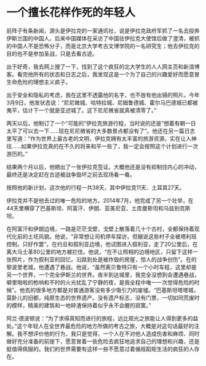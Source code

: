 # 一个擅长花样作死的年轻人

前阵子有条新闻，源头是伊拉克的一家通讯社，说是伊拉克政府军抓了一名去投奔伊斯兰国的中国人。后来中国媒体在采访了中国驻伊拉克大使馆后做了澄清，被抓的中国人不是恐怖分子，而是北京大学考古文博学院的一名研究生；他去伊拉克的目的也不是参加圣战，只是去看古迹。 

出于好奇，我去网上搜了一下，找到了这个疯狂的北大学生的人人网主页和新浪博客。看完他所有的状态和日志之后，我发现这是一个为了自己的兴趣爱好而愿意冒生命危险的理想主义疯子。 

出于安全和隐私的考虑，我在这里不透露他的名字，也不放有他出镜的照片。今年3月9日，他发状态说：“尼尼微城、哈特拉城、尼姆鲁德城、霍尔马巴德城已都被夷平，估计下一个就是亚述城了。这下尼尼微省就真被清零了。” 

两天以后，他制订了一个“可能的”伊拉克旅游行程，当时说的还是“想着有朝一日太平了可以去一下……现在尼尼微省的大多数景点都没有了”。他还在另一篇日志里写道：“作为世界上最古老的文明，伊拉克拥有太丰富的旅游资源，实在让人神往……如果伊拉克真的在不久的将来和平一些了，我一定会按照这个计划进行一次游历的。” 

结果两个月以后，他晒出了一张伊拉克签证。大概他还是没有抑制住内心的冲动，最终还是决定赶在古迹被战争毁坏之前去现场看一看。 

按照他的新计划，这次他的行程一共38天，其中伊拉克11天、土耳其27天。 

伊拉克并不是他去过的唯一危险的地方。2014年7月，他完成了另一个壮举，在44天里横穿了巴基斯坦、阿富汗、伊朗、亚美尼亚、土库曼斯坦和乌兹别克斯坦。 

在阿富汗和伊朗边境，一路是茫茫戈壁，戈壁上散落着几十个古村，全都保持着现代化前的土坯风貌。他说，“非常想让司机停车探访，但据说这些村子全被塔利班控制，只好作罢”。在约旦和叙利亚边境，他试图进入叙利亚，走了20公里后，在离大马士革80公里的地方被拦住。他说，“在不让照相的边境地区，只留下这样一张照片，作为叙利亚的回忆。沿路到处是被炸毁的房屋，惊人的战争创伤”。在的黎波里老城，他遭遇了巷战。他说，“虽然离贝鲁特只有一个小时车程，这里却是另一个世界，一个完全伊斯兰的世界。夜半到达城里，我完全没想到会遭遇巷战，噼里啪啦的枪响和不时的火光扰乱了宁静的夜，是我全程中唯一一次觉得危险的时候”。他去的很多地方都是对普通游客没有多少吸引力的废墟。“巴基斯坦塔塔城，莫卧儿的旧都，纯原生态的世界遗产。没有遗产标志，没有门票，一切如同荒废时的模样，精美的建筑和一地碎渣保持着似乎永不会醒的寂寞。” 

阿兰·德波顿说：“为了求得真知而进行的旅程，远比观光之旅能让人得到更多的益处。”这个年轻人在全世界最危险的地方所做的考古之旅，大概是对这句话最好的注解。我不想评价他的行为，我只是觉得，一个人在不对他人造成伤害和麻烦、同时做好充分准备的前提下，愿意冒着一些危险去疯狂地追求自己的理想和兴趣，还是挺值得佩服的。我们的世界需要有这样一些不愿意过着循规蹈矩生活的疯狂的人存在。